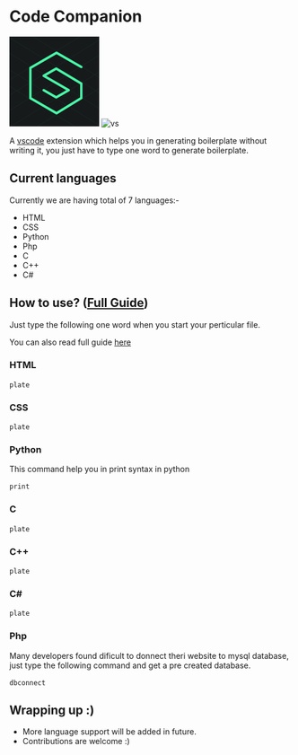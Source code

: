 # Code Companion

![logo](./img/logo.png)
![vs](https://code.visualstudio.com/assets/branding/app-icon.png)

A [vscode](https://code.visualstudi.com) extension which helps you in generating boilerplate without writing it, you just have to type one word to generate boilerplate.

## Current languages
Currently we are having total of 7 languages:-
- HTML
- CSS
- Python
- Php
- C
- C++
- C#

## How to use? ([Full Guide](/))
Just type the following one word when you start your perticular file.

You can also read full guide [here](/)

### HTML
```
plate
```

### CSS
```
plate
```

### Python
This command help you in print syntax in python
```
print
```

### C
```
plate
```

### C++
```
plate
```

### C#
```
plate
```

### Php
Many developers found dificult to donnect theri website to mysql database, just type the following command and get a pre created database.
```
dbconnect
```

## Wrapping up :)
- More language support will be added in future.
- Contributions are welcome :)
